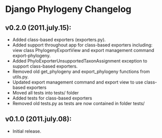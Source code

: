 # Django Phylogeny Changelog


## v0.2.0 (2011.july.15):

* Added class-based exporters (exporters.py).
* Added support throughout app for class-based exporters including:  view class PhylogenyExportView and export management command export-phylogeny.
* Added PhyloExporterUnsupportedTaxonAssignment exception to support class-based exporters.
* Removed old get_phylogeny and export_phylogeny functions from utils.py.
* Updated export management command and export view to use class-based exporters
* Moved all tests into tests/ folder
* Added tests for class-based exporters
* Removed old tests.py as tests are now contained in folder tests/


## v0.1.0 (2011.july.08):

* Initial release.
